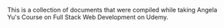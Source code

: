 This is a collection of documents that were compiled while taking Angela Yu's
Course on Full Stack Web Development on Udemy.
